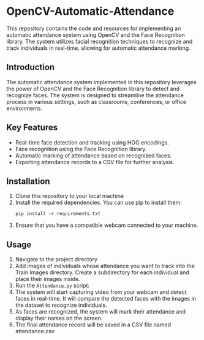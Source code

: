 # OpenCV-Automatic-Attendance
This repository contains the code and resources for implementing an automatic attendance system using OpenCV and the Face Recognition library. The system utilizes facial recognition techniques to recognize and track individuals in real-time, allowing for automatic attendance marking.

## Introduction
The automatic attendance system implemented in this repository leverages the power of OpenCV and the Face Recognition library to detect and recognize faces. The system is designed to streamline the attendance process in various settings, such as classrooms, conferences, or office environments.

## Key Features 
* Real-time face detection and tracking using HOG encodings.
* Face recognition using the Face Recognition library.
* Automatic marking of attendance based on recognized faces.
* Exporting attendance records to a CSV file for further analysis.

## Installation
1. Clone this repository to your local machine
2. Install the required dependencies. You can use pip to install them:
    ```shell
    pip install -r requirements.txt

3. Ensure that you have a compatible webcam connected to your machine.

## Usage
1. Navigate to the project directory
2. Add images of individuals whose attendance you want to track into the Train Images directory. Create a subdirectory for each individual and place their images inside.
3. Run the `Attendance.py` script:
4. The system will start capturing video from your webcam and detect faces in real-time. It will compare the detected faces with the images in the dataset to recognize individuals.
5. As faces are recognized, the system will mark their attendance and display their names on the screen.
6. The final attendance record will be saved in a CSV file named attendance.csv




